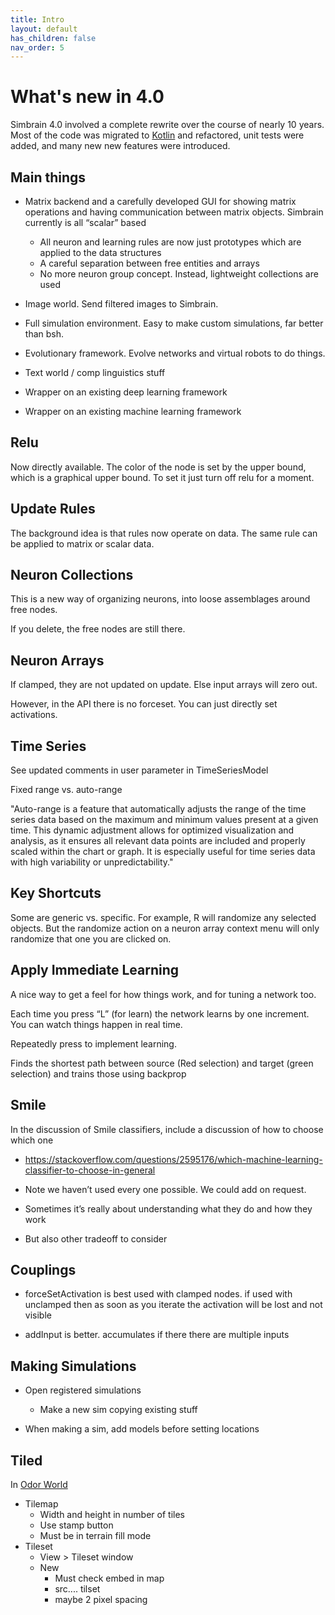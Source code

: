 ```yaml
---
title: Intro
layout: default
has_children: false
nav_order: 5
---
```


# What's new in 4.0

Simbrain 4.0 involved a complete rewrite over the course of nearly 10 years. Most of the code was migrated to [Kotlin](https://kotlinlang.org/) and refactored, unit tests were added, and many new new features were introduced.

## Main things

* Matrix backend and a carefully developed GUI for showing matrix operations and having communication between matrix objects.  Simbrain currently is all “scalar” based
    * All neuron and learning rules are now just prototypes which are applied to the data structures
    * A careful separation between free entities and arrays
    * No more neuron group concept. Instead, lightweight collections are used

* Image world. Send filtered images to Simbrain.

* Full simulation environment. Easy to make custom simulations, far better than bsh.

* Evolutionary framework.  Evolve networks and virtual robots to do things.

* Text world / comp linguistics stuff

* Wrapper on an existing deep learning framework

* Wrapper on an existing machine learning framework

## Relu

Now directly available.  The color of the node is set by the upper bound, which is a graphical upper bound. To set it just turn off relu for a moment.

## Update Rules

The background idea is that rules now operate on data.  The same rule can be applied to matrix or scalar data.

## Neuron Collections

This is a new way of organizing neurons, into loose assemblages around free nodes. 

<!-- Develop this using javadocs which has good notes. Define free nodes and link. -->

If you delete, the free nodes are still there.

## Neuron Arrays

If clamped, they are not updated on update.  Else input arrays will zero out. 

However, in the API there is no forceset. You can just directly set activations.

## Time Series

See updated comments in user parameter in TimeSeriesModel

Fixed range vs. auto-range

"Auto-range is a feature that automatically adjusts the range of the time series data based on the maximum and minimum values present at a given time. This dynamic adjustment allows for optimized visualization and analysis, as it ensures all relevant data points are included and properly scaled within the chart or graph. It is especially useful for time series data with high variability or unpredictability."

## Key Shortcuts

Some are generic vs. specific. For example, R will randomize any selected objects.   But the randomize action on a neuron array context menu will only randomize that one you are clicked on.

## Apply Immediate Learning

A nice way to get a feel for how things work, and for tuning a network too.

Each time you press “L” (for learn) the network learns by one increment. You can watch things happen in real time.

Repeatedly press to implement learning.

Finds the shortest path between source (Red selection) and target (green selection) and trains those using backprop

## Smile

In the discussion of Smile classifiers, include a discussion of how to choose which one

* https://stackoverflow.com/questions/2595176/which-machine-learning-classifier-to-choose-in-general

* Note we haven’t used every one possible.  We could add on request.

* Sometimes it’s really about understanding what they do and how they work

* But also other tradeoff to consider

## Couplings

* forceSetActivation is best used with clamped nodes. if used with unclamped then as soon as you iterate the activation will be lost and not visible

* addInput is better. accumulates if there there are multiple inputs         

## Making Simulations

* Open registered simulations
    * Make a new sim copying existing stuff

* When making a sim, add models before setting locations

## Tiled

In [Odor World](worlds/odorworld.html)

* Tilemap
    * Width and height in number of tiles
    * Use stamp button
    * Must be in terrain fill mode
* Tileset
    * View > Tileset window
    * New
        * Must check embed in map
        * src.... tilset
        * maybe 2 pixel spacing